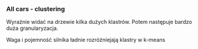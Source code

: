 ### All cars - clustering

Wyraźnie widać na drzewie kilka dużych klastrów. Potem następuje bardzo duża granularyzacja.

Waga i pojemność silnika ładnie rozróżniejają klastry w k-means